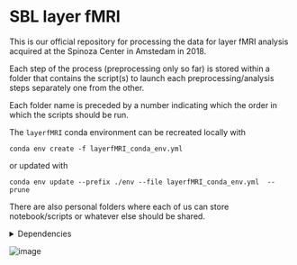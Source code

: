 
# SBL layer fMRI

This is our official repository for processing the data for layer fMRI analysis acquired at the Spinoza Center in Amstedam in 2018.

Each step of the process (preprocessing only so far) is stored within a folder that contains the script(s) to launch each preprocessing/analysis steps separately one from the other.

Each folder name is preceded by a number indicating which the order in which the scripts should be run.

The `layerfMRI` conda environment can be recreated locally with

```
conda env create -f layerfMRI_conda_env.yml
```
or updated with 
```
conda env update --prefix ./env --file layerfMRI_conda_env.yml  --prune
```

There are also personal folders where each of us can store notebook/scripts or whatever else should be shared.

<details>
<summary>Dependencies</summary>

- [nighres](https://nighres.readthedocs.io/en/latest/)
- [dcm2niix](https://github.com/rordenlab/dcm2niix/releases)
- [fsl](https://fsl.fmrib.ox.ac.uk/fsl/fslwiki)
- [AFNI](https://afni.nimh.nih.gov/)
- [pandoc](https://pandoc.org/installing.html)
- [ANTsPy](https://github.com/ANTsX/ANTsPy) ([documentation](https://antspyx.readthedocs.io/en/latest/))
- [pydeface](https://github.com/poldracklab/pydeface)

</details>



![image](https://cdn.pixabay.com/photo/2015/11/23/13/52/stones-1058365_960_720.jpg)
